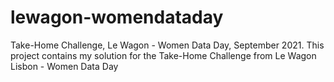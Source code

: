 # lewagon-womendataday
Take-Home Challenge, Le Wagon - Women Data Day, September 2021. This project contains my solution for the Take-Home Challenge from Le Wagon Lisbon - Women Data Day
